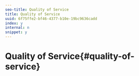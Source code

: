 ```yaml
---
seo-title: Quality of Service
title: Quality of Service
uuid: 6f75ffe2-bf46-4377-b10e-19bc9636cadd
index: y
internal: n
snippet: y
---
```


# Quality of Service{#quality-of-service}

